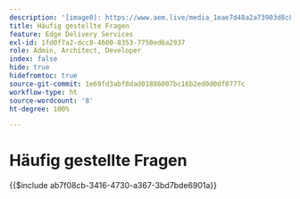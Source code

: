 ```yaml
---
description: '[image0]: https://www.aem.live/media_1eae7d48a2a73903d8c880cb8cf2dcfad47f73291.png#width=1600&height=1200'
title: Häufig gestellte Fragen
feature: Edge Delivery Services
exl-id: 1fd0f7a2-dcc8-4600-8353-7750ed6a2937
role: Admin, Architect, Developer
index: false
hide: true
hidefromtoc: true
source-git-commit: 1e69fd3abf8dad01886007bc16b2ed0d0df0777c
workflow-type: ht
source-wordcount: '8'
ht-degree: 100%

---
```


# Häufig gestellte Fragen

{{$include ab7f08cb-3416-4730-a367-3bd7bde6901a}}
